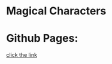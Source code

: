 # Magical Characters
# Github Pages:
[click the link](https://nazeranassser.github.io/magical-characters/)
